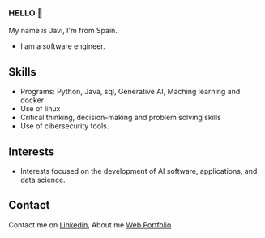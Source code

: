 ### HELLO 👋
My name is Javi, I'm from Spain.
* I am a software engineer.

## Skills
* Programs: Python, Java, sql, Generative AI, Maching learning and docker
* Use of linux
* Critical thinking, decision-making and problem solving skills
* Use of cibersecurity tools.
## Interests
* Interests focused on the development of AI software, applications, and data science.
## Contact
Contact me on [Linkedin](https://www.linkedin.com/in/javier-garz%C3%B3n-62b842255/),
About me [Web Portfolio](https://www.javgm.com)
